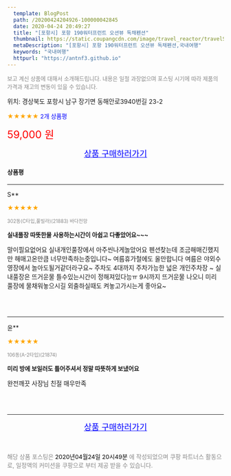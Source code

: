 ```yaml
---
  template: BlogPost
  path: /20200424204926-100000042845
  date: 2020-04-24 20:49:27
  title: "[포항시] 포항 190워터프런트 오션뷰 독채펜션"
  thumbnail: https://static.coupangcdn.com/image/travel_reactor/travelSeller/pension/A00152781/8f4f74cd-0559-44df-903f-517cff6e1c63.jpg
  metaDescription: "[포항시] 포항 190워터프런트 오션뷰 독채펜션,국내여행"
  keywords: "국내여행"
  httpurl: "https://antnf3.github.io"
---
```

  
<span style="color: #888;font-size:0.8rem">보고 계신 상품에 대해서 소개해드립니다.
내용은 일절 과장없으며 포스팅 시기에 따라 제품의 가격과 재고의 변동이 있을 수 있습니다.</span>
  
<span style="font-size: 0.9rem;">위치: 경상북도 포항시 남구 장기면 동해안로3940번길 23-2 </span>
  
<span style="color: orange;">★★★★★</span> <span style="color: blue;font-size: 0.85rem;">2개 상품평</span>
  
<span style="color: red;font-size: 1.5rem;">59,000 원</span>
  






<p align="center"><a href="http://me2.do/FcjKYqnp" style="font-size: 1.2rem; color: blue;">상품 구매하러가기</a></p>

#### 상품평
  
---
  
S**
    
<span style="color: orange;">★★★★★</span>
    
<span style="color: #888;font-size:0.7rem">302동(C타입,풀빌라)(21883) 바다전망</span>
    
<span style="font-size:0.85rem">**실내풀장 따뜻한물 사용하는시간이 아쉽고 다좋았어요~~~**</span>
    
<span style="font-size: 0.9rem;">말이필요없어요 실내개인풀장에서 아주씬나게놀았어요
펜션찾는데 조금해매긴했지만 해매고온만큼 너무만족하는중입니다~  여름휴가철에도 올만합니다 여름은 야외수영장에서 놀아도될거같더라구요~  주차도 4대까지 주차가능한 넓은 개인주차장 ~
실내풀장은 뜨거운물 틀수있는시간이 정해져있다능ㅠ 9시까지 뜨거운물 나오니 미리 풀장에 물채워놓으시길 외출하실때도 켜놓고가시는게 좋아요~</span>
    
<br>
<br>

---
  
윤**
    
<span style="color: orange;">★★★★★</span>
    
<span style="color: #888;font-size:0.7rem">106동(A-2타입)(21874)</span>
    
<span style="font-size:0.85rem">**미리 방에 보일러도 틀어주셔서 정말 따뜻하게 보냈어요**</span>
    
<span style="font-size: 0.9rem;">완전깨끗 사장님 친절 매우만족</span>
    
<br>
<br>


  
---
  
<p align="center"><a href="http://me2.do/FcjKYqnp" style="font-size: 1.2rem; color: blue;">상품 구매하러가기</a></p>
  
<br>
  
<span style="font-size: 0.85rem; color: #888;">해당 상품 포스팅은 <span style="color: #000;"> 2020년04월24일 20시49분 </span> 에 작성되었으며 쿠팡 파트너스 활동으로, 일정액의 커미션을 쿠팡으로 부터 제공 받을 수 있습니다.</span>